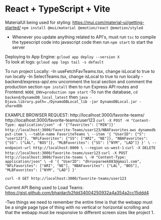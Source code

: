 # React + TypeScript + Vite


MaterialUI being used for styling: https://mui.com/material-ui/getting-started/
`npm install @mui/material @emotion/react @emotion/styled`

- Whenever you update anything related to API's, must run `tsc` to compile the typescript code into javascript code then run `npm start` to start the server

Deploying to App Engine:
`gcloud app deploy --version X`  
To look at logs:
`gcloud app logs tail -s default`

To run project Locally:
-In useFetchFavTeams.tsx, change isLocal to true to run locally
-In SelectTeams.tsx, change isLocal to true to run locally
-backend/express-api/.env uncomment the local section and comment the production section
`npm install` then to run Express API routes and Frontend: `NODE_ENV=production npm start`
-To run the database, `cd backend/DynamoDB_local_latest` then `java -Djava.library.path=./DynamoDBLocal_lib -jar DynamoDBLocal.jar -sharedDb`



EXAMPLE BROWSER REQUEST:
http://localhost:3000/favorite-teams/
http://localhost:3000/favorite-teams/user123
`curl -X POST -H "Content-Type: application/json" -d '{"favorites": ["MIN"]}' http://localhost:3000/favorite-Teams/user123/NBAFavorites`
`aws dynamodb put-item \ --table-name FavoriteTeams \ --item '{ "UserID": {"S": "user123"}, "NFLFavorites": {"SS": ["ARI", "NE"]}, "NBAFavorites": {"SS": ["LAL", "BOS"]}, "MLBFavorites": {"SS": ["NYM", "LAD"]} }' \ --endpoint-url http://localhost:8000 \ --region us-west-1`
`curl -X DELETE http://localhost:3000/favorite-teams/user123`
`curl -X POST http://localhost:3000/favorite-teams \
  -H "Content-Type: application/json" \
  -d '{
    "UserID": "dhruvpareek883@gmail.com",
    "NFLFavorites": ["ARI", "NE"],
    "NBAFavorites": ["LAL", "BOS"],
    "MLBFavorites": ["NYM", "LAD"]
  }'`

`curl -X GET http://localhost:3000/favorite-teams/user123`

Current API Being used to Load Teams: https://gist.github.com/bhaidar/b2fdd34004250932a4a354a2cc15ddd4

-Two things we need to remember the entire time is that the webapp must be a single page type of thing with no vertical or horizontal scrolling and that the webapp must be responsive to different screen sizes like project 1.
